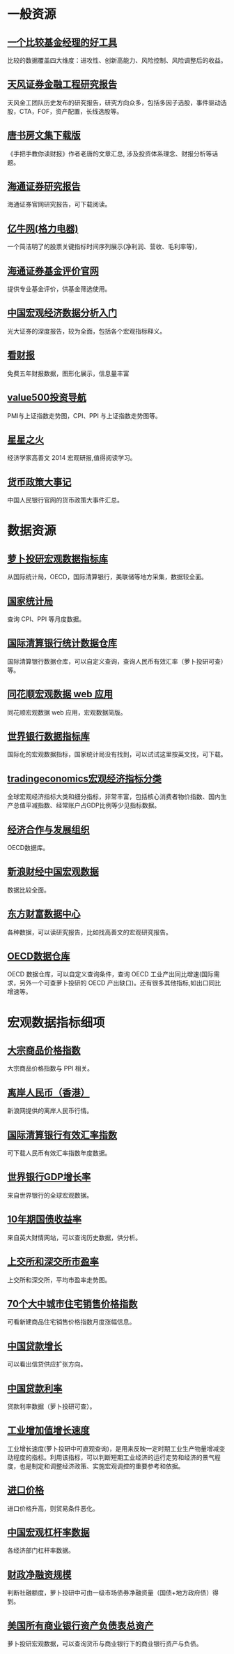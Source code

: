# 一般资源

## [一个比较基金经理的好工具](https://mp.weixin.qq.com/s/lNEUk0Gusq_RZ8mB6Wht3A)
比较的数据覆盖四大维度：进攻性、创新高能力、风险控制、风险调整后的收益。

## [天风证券金融工程研究报告](https://mp.weixin.qq.com/s/6kSVR899hOx3_hHBiqu_gg)
天风金工团队历史发布的研究报告，研究方向众多，包括多因子选股，事件驱动选股，CTA，FOF，资产配置，长线选股等。

## [唐书房文集下载版](https://mp.weixin.qq.com/s/cKZM_xVWqkmoNQv098ZVOQ)
《手把手教你读财报》作者老唐的文章汇总, 涉及投资体系理念、财报分析等话题。

## [海通证券研究报告](https://www.htsec.com/ChannelHome/2016102402/index.shtml)
海通证券官网研究报告，可下载阅读。

## [亿牛网(格力电器)](https://eniu.com/gu/sz000651)
一个简洁明了的股票关键指标时间序列展示(净利润、营收、毛利率等)，

## [海通证券基金评价官网](https://fund.htsec.com/#/)
提供专业基金评价，供基金筛选使用。

## [中国宏观经济数据分析入门](http://pg.jrj.com.cn/acc/Res/CN_RES/MAC/2015/4/29/3fc66f5b-e20d-4332-9f7b-0115b808a785.pdf)

光大证券的深度报告，较为全面，包括各个宏观指标释义。

## [看财报](https://www.kancaibao.com/index.asp)

免费五年财报数据，图形化展示，信息量丰富

## [value500投资导航](http://value500.com/CPIPMI.asp)
PMI与上证指数走势图，CPI、PPI 与上证指数走势图等。

## [星星之火](http://doc.xueqiu.com/1438fe431413eb3fd684b5b4.pdf)
经济学家高善文 2014 宏观研报,值得阅读学习。

## [货币政策大事记](http://www.pbc.gov.cn/zhengcehuobisi/125207/125227/125963/index.html)
中国人民银行官网的货币政策大事件汇总。

# 数据资源

## [萝卜投研宏观数据指标库](https://robo.datayes.com/v2/landing/indicator_library)

从国际统计局，OECD，国际清算银行，美联储等地方采集，数据较全面。

## [国家统计局](https://data.stats.gov.cn/)
查询 CPI、PPI 等月度数据。

## [国际清算银行统计数据仓库](https://stats.bis.org/#ppq=CBS_C_AND_OTH_EXP_UR;pv=11~10,5,6~0,0,0~name)
国际清算银行数据仓库，可以自定义查询，查询人民币有效汇率（萝卜投研可查）等。

## [同花顺宏观数据 web 应用](http://basic.10jqka.com.cn/datacenter/foreign.html#)
同花顺宏观数据 web 应用，宏观数据简版。

## [世界银行数据指标库](https://data.worldbank.org/indicator)
国际化的宏观数据指标，国家统计局没有找到，可以试试这里按英文找，可下载。

## [tradingeconomics宏观经济指标分类](https://zh.tradingeconomics.com/indicators)
全球宏观经济指标大类和细分指标，非常丰富，包括核心消费者物价指数、国内生产总值平减指数、经常账户占GDP比例等少见指标数据。

## [经济合作与发展组织](https://data.oecd.org/)

OECD数据库。

## [新浪财经中国宏观数据](http://finance.sina.com.cn/mac/)

数据比较全面。

## [东方财富数据中心](https://data.eastmoney.com/)
各种数据，可以读研究报告，比如找高善文的宏观研究报告。

## [OECD数据仓库](https://stats.oecd.org/index.aspx?queryid=21758#)
OECD 数据仓库，可以自定义查询条件，查询 OECD 工业产出同比增速(国际需求，另外一个可查萝卜投研的 OECD 产出缺口)。还有很多其他指标,如出口同比增速等。


# 宏观数据指标细项

## [大宗商品价格指数](http://data.eastmoney.com/cjsj/hyzs_list_EMI00662535.html)
大宗商品价格指数与 PPI 相关。

## [离岸人民币（香港）](https://finance.sina.com.cn/money/forex/hq/USDCNH.shtml)

新浪网提供的离岸人民币行情。

## [国际清算银行有效汇率指数](https://stats.bis.org/statx/srs/table/i2?m=B)
可下载人民币有效汇率指数年度数据。

## [世界银行GDP增长率](https://data.worldbank.org.cn/indicator/NY.GDP.MKTP.KD.ZG?view=chart)
来自世界银行的全球宏观数据。

## [10年期国债收益率](https://cn.investing.com/rates-bonds/china-10-year-bond-yield-historical-data)
来自英大财情网站，可以查询历史数据，供分析。

## [上交所和深交所市盈率](http://value500.com/PE.asp)
上交所和深交所，平均市盈率走势图。

## [70个大中城市住宅销售价格指数](https://data.stats.gov.cn/easyquery.htm?cn=E0104&zb=A0108&reg=110000)
可看新建商品住宅销售价格指数月度涨幅信息。

## [中国贷款增长](https://zh.tradingeconomics.com/china/loan-growth)
可以看出信贷供应扩张方向。

## [中国贷款利率](https://zh.tradingeconomics.com/china/lending-rate)
贷款利率数据（萝卜投研可查）。

## [工业增加值增长速度](http://data.eastmoney.com/cjsj/gyzjz.html)

工业增长速度(萝卜投研中可直观查询)，是用来反映一定时期工业生产物量增减变动程度的指标。利用该指标，可以判断短期工业经济的运行走势和经济的景气程度，也是制定和调整经济政策、实施宏观调控的重要参考和依据。

## [进口价格](https://zh.tradingeconomics.com/china/import-prices)
进口价格升高，则贸易条件恶化。

## [中国宏观杠杆率数据](http://114.115.232.154:8080/)
各经济部门杠杆率数据。

## [财政净融资规模](https://robo.datayes.com/v2/landing/indicator_library)
判断社融额度，萝卜投研中可由一级市场债券净融资量（国债+地方政府债）得到。

## [美国所有商业银行资产负债表总资产](https://robo.datayes.com/v2/landing/indicator_library)
萝卜投研宏观数据，可以查询货币与商业银行下的商业银行资产与负债。
